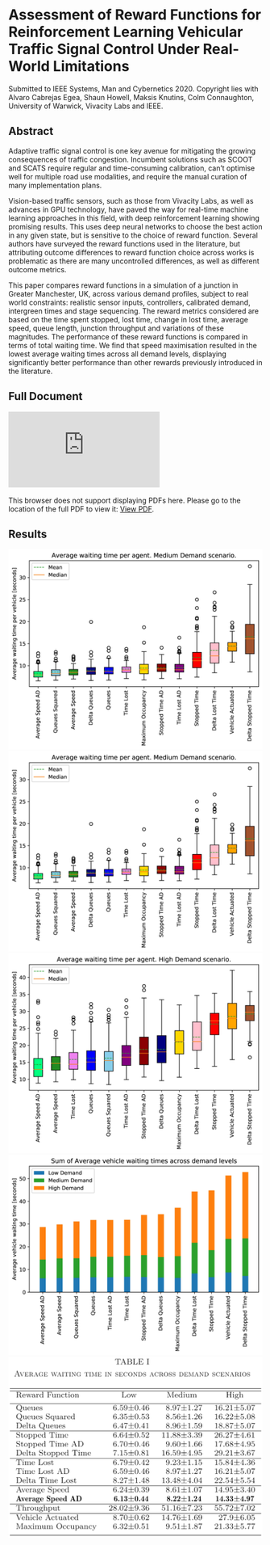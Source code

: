 # Assessment of Reward Functions for Reinforcement Learning Vehicular Traffic Signal Control Under Real-World Limitations
Submitted to IEEE Systems, Man and Cybernetics 2020. Copyright lies with Alvaro Cabrejas Egea, Shaun Howell, Maksis Knutins, Colm Connaughton, University of Warwick, Vivacity Labs and IEEE.

## Abstract
Adaptive traffic signal control is one key avenue for mitigating the growing consequences of traffic congestion.
Incumbent solutions such as SCOOT and SCATS require regular and time-consuming calibration, can’t optimise well for multiple road use modalities, and require the manual curation of many implementation plans.

Vision-based traffic sensors, such as those from Vivacity Labs, as well as advances in GPU technology, have paved the way for real-time machine learning approaches in this field, with deep reinforcement learning showing promising results. 
This uses deep neural networks to choose the best action in any given state, but is sensitive to the choice of reward function. 
Several authors have surveyed the reward functions used in the literature, but attributing outcome differences to reward function choice across works is problematic as there are many uncontrolled differences, as well as different outcome metrics.

This paper compares reward functions in a simulation of a junction in Greater Manchester, UK, across various demand profiles, subject to real world constraints: realistic sensor inputs, controllers, calibrated demand, intergreen times and stage sequencing. 
The reward metrics considered are based on the time spent stopped, lost time, change in lost time, average speed, queue length, junction throughput and variations of these magnitudes.
The performance of these reward functions is compared in terms of total waiting time.
We find that speed maximisation resulted in the lowest average waiting times across all demand levels, displaying significantly better performance than other rewards previously introduced in the literature.

## Full Document
<object data="https://github.com/ACabrejas/SMC2020_Reward_Functions_RL_UTC/blob/master/conference_101719.pdf" type="application/pdf" width="700px" height="700px">
    <embed src="https://github.com/ACabrejas/SMC2020_Reward_Functions_RL_UTC/blob/master/conference_101719.pdf">
        <p>This browser does not support displaying PDFs here. Please go to the location of the full PDF to view it: <a href="https://github.com/ACabrejas/SMC2020_Reward_Functions_RL_UTC/blob/master/conference_101719.pdf">View PDF</a>.</p>
    </embed>
</object>

## Results
![](figures/rand_2_1_ordered_color_DS.jpg)
![](figures/rand_1_7_ordered_color_DS.jpg)
![](figures/rand_1_5_ordered_color_DS.jpg)
![](figures/stacked_average_delay_ordered_by_sum_DS.jpg)
![](figures/table.png)
